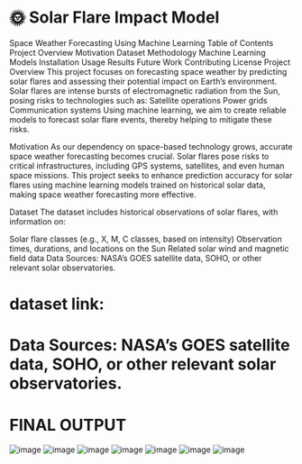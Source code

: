 # 🌞 Solar Flare Impact Model

Space Weather Forecasting Using Machine Learning Table of Contents Project Overview Motivation Dataset Methodology Machine Learning Models Installation Usage Results Future Work Contributing License Project Overview This project focuses on forecasting space weather by predicting solar flares and assessing their potential impact on Earth’s environment. Solar flares are intense bursts of electromagnetic radiation from the Sun, posing risks to technologies such as:
Satellite operations Power grids Communication systems Using machine learning, we aim to create reliable models to forecast solar flare events, thereby helping to mitigate these risks.

Motivation As our dependency on space-based technology grows, accurate space weather forecasting becomes crucial. Solar flares pose risks to critical infrastructures, including GPS systems, satellites, and even human space missions. This project seeks to enhance prediction accuracy for solar flares using machine learning models trained on historical solar data, making space weather forecasting more effective.

Dataset The dataset includes historical observations of solar flares, with information on:

Solar flare classes (e.g., X, M, C classes, based on intensity) Observation times, durations, and locations on the Sun Related solar wind and magnetic field data Data Sources: NASA’s GOES satellite data, SOHO, or other relevant solar observatories.


# dataset link:
# Data Sources: NASA’s GOES satellite data, SOHO, or other relevant solar observatories.

# FINAL OUTPUT
![image](https://github.com/RoshanMundekar/Solar-Flare-Impact-Model/tree/main/screenshot/1.png)
![image](https://github.com/RoshanMundekar/Solar-Flare-Impact-Model/screenshot/2.png)
![image](https://github.com/RoshanMundekar/Solar-Flare-Impact-Model/screenshot/3.png)
![image](https://github.com/RoshanMundekar/Solar-Flare-Impact-Model/screenshot/4.png)
![image](https://github.com/RoshanMundekar/Solar-Flare-Impact-Model/screenshot/5.png)
![image](https://github.com/RoshanMundekar/Solar-Flare-Impact-Model/screenshot/6.png)
![image](https://github.com/RoshanMundekar/Solar-Flare-Impact-Model/screenshot/7.png)
